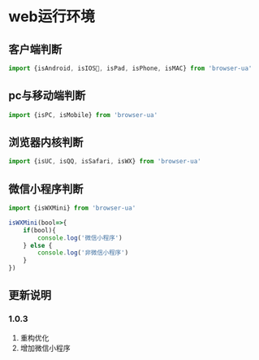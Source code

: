 # web运行环境

## 客户端判断

```js
import {isAndroid, isIOS, isPad, isPhone, isMAC} from 'browser-ua'
```

## pc与移动端判断

```js
import {isPC, isMobile} from 'browser-ua'
```

## 浏览器内核判断

```js
import {isUC, isQQ, isSafari, isWX} from 'browser-ua'
```

## 微信小程序判断

```js
import {isWXMini} from 'browser-ua'

isWXMini(bool=>{
    if(bool){
        console.log('微信小程序')
    } else {
        console.log('非微信小程序')
    }
})
```

## 更新说明

### 1.0.3

1. 重构优化
2. 增加微信小程序
